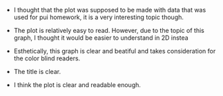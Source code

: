 + I thought that the plot was supposed to be made with data that was used for pui homework, it is a very interesting topic though.

+ The plot is relatively easy to read. However, due to the topic of this graph, I thought it would be easier to understand in 2D instea

+ Esthetically, this graph is clear and beatiful and takes consideration for the color blind readers.

+ The title is clear. 

+ I think the plot is clear and readable enough.